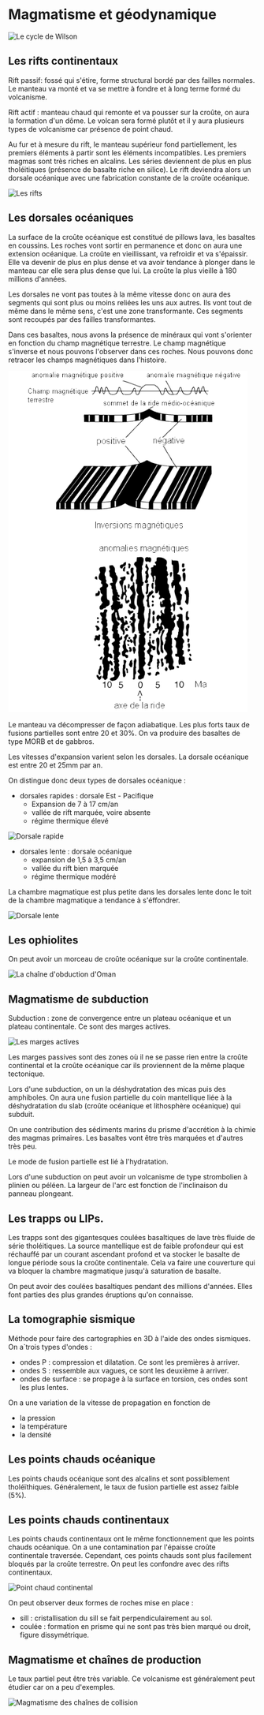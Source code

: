 # Magmatisme et géodynamique

![Le cycle de Wilson](Images/wilson.PNG)

## Les rifts continentaux

Rift passif: fossé qui s'étire, forme structural bordé par des failles normales. Le manteau va monté et va se mettre à fondre et à long terme formé du volcanisme. 

Rift actif : manteau chaud qui remonte et va pousser sur la croûte, on aura la formation d'un dôme. Le volcan sera formé plutôt et il y aura plusieurs types de volcanisme car présence de point chaud. 

Au fur et à mesure du rift, le manteau supérieur fond partiellement, les premiers éléments à partir sont les éléments incompatibles. Les premiers magmas sont très riches en alcalins. Les séries deviennent de plus en plus tholéitiques (présence de basalte riche en silice). Le rift deviendra alors un dorsale océanique avec une fabrication constante de la croûte océanique.

![Les rifts](Images/rift.PNG)

## Les dorsales océaniques

La surface de la croûte océanique est constitué de pillows lava, les basaltes en coussins. Les roches vont sortir en permanence et donc on aura une extension océanique. La croûte en vieillissant, va refroidir et va s'épaissir. Elle va devenir de plus en plus dense et va avoir tendance à plonger dans le manteau car elle sera plus dense que lui. La croûte la plus vieille à 180 millions d'années. 

Les dorsales ne vont pas toutes à la même vitesse donc on aura des segments qui sont plus ou moins reliées les uns aux autres. Ils vont tout de même dans le même sens, c'est une zone transformante. Ces segments sont recoupés par des failles transformantes. 

Dans ces basaltes, nous avons la présence de minéraux qui vont s'orienter en fonction du champ magnétique terrestre. Le champ magnétique s'inverse et nous pouvons l'observer dans ces roches. Nous pouvons donc retracer les champs magnétiques dans l'histoire. 

![Le magnétisme](Images/magnétisme.PNG)

Le manteau va décompresser de façon adiabatique. Les plus forts taux de fusions partielles sont entre 20 et 30%. On va produire des basaltes de type MORB et de gabbros. 

Les vitesses d'expansion varient selon les dorsales. La dorsale océanique est entre 20 et 25mm par an. 

On distingue donc deux types de dorsales océanique : 

* dorsales rapides : dorsale Est - Pacifique 
  * Expansion de 7 à 17 cm/an
  * vallée de rift marquée, voire absente 
  * régime thermique élevé

![Dorsale rapide](Images/dorsalerapide.PNG)

* dorsales lente : dorsale océanique
  * expansion de 1,5 à 3,5 cm/an
  * vallée du rift bien marquée
  * régime thermique modéré

La chambre magmatique est plus petite dans les dorsales lente donc le toit de la chambre magmatique a tendance à s'éffondrer.

![Dorsale lente](Images/dorsalelente.PNG)

## Les ophiolites

On peut avoir un morceau de croûte océanique sur la croûte continentale.

![La chaîne d'obduction d'Oman](Images/oman.PNG)

## Magmatisme de subduction

Subduction : zone de convergence entre  un plateau océanique et un plateau continentale. Ce sont des marges actives.

![Les marges actives](Images/margeactive.PNG)

Les marges passives sont des zones où il ne se passe rien entre la croûte continental et la croûte océanique car ils proviennent de la même plaque tectonique.

Lors d'une subduction, on un la déshydratation des micas puis des amphiboles. On aura une fusion partielle du coin mantellique liée à la déshydratation du slab (croûte océanique et lithosphère océanique) qui subduit. 

On une contribution des sédiments marins du prisme d'accrétion à la chimie des magmas primaires. Les basaltes vont être très marquées et d'autres très peu.

Le mode de fusion partielle est lié à l'hydratation.

Lors d'une subduction on peut avoir un volcanisme de type strombolien à plinien ou péléen. La largeur de l'arc est fonction de l'inclinaison du panneau plongeant. 

## Les trapps ou LIPs.

Les trapps sont des gigantesques coulées basaltiques de lave très fluide de série  tholéitiques. La source mantellique est de faible profondeur qui est réchauffé par un courant ascendant profond et va stocker le basalte de longue période sous la croûte continentale. Cela va faire une couverture qui va bloquer la chambre magmatique jusqu'à saturation de basalte.

On peut avoir des coulées basaltiques pendant des millions d'années. Elles font parties des plus grandes éruptions qu'on connaisse.

## La tomographie sismique

Méthode pour faire des cartographies en 3D à l'aide des ondes sismiques. On a`trois types d'ondes :

- ondes P : compression et dilatation. Ce sont les premières à arriver.
- ondes S : ressemble aux vagues, ce sont les deuxième à arriver.
- ondes de surface : se propage à la surface en torsion, ces ondes sont les plus lentes.

On a une variation de la vitesse de propagation en fonction de 

- la pression
- la température
- la densité

## Les points chauds océanique

Les points chauds océanique sont des alcalins et sont possiblement tholéïthiques. Généralement, le taux de fusion partielle est assez faible (5%).

## Les points chauds continentaux

Les points chauds continentaux ont le même fonctionnement que les points chauds océanique. On a une contamination par l'épaisse croûte continentale traversée. Cependant, ces points chauds sont plus facilement bloqués par la croûte terrestre. On peut les confondre avec des rifts continentaux.

![Point chaud continental](Images/pointchaudcontinental.PNG)

On peut observer deux formes de roches mise en place :

- sill : cristallisation du sill se fait perpendiculairement au sol.
- coulée : formation en prisme qui ne sont pas très bien marqué ou droit, figure dissymétrique. 
  
## Magmatisme et chaînes de production

Le taux partiel peut être très variable. Ce volcanisme est généralement peut étudier car on a peu d'exemples.

![Magmatisme des chaînes de collision](Images/volcanismepeuetudier.PNG)